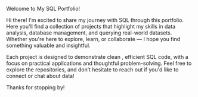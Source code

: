 Welcome to My SQL Portfolio!

Hi there! I'm excited to share my journey with SQL through this portfolio. Here you'll find a collection of projects that highlight my skills in data analysis, database management, and querying real-world datasets. Whether you're here to explore, learn, or collaborate — I hope you find something valuable and insightful.

Each project is designed to demonstrate clean , efficient SQL code, with a focus on practical applications and thoughtful problem-solving. Feel free to explore the repositories, and don’t hesitate to reach out if you'd like to connect or chat about data!

Thanks for stopping by! 


 
